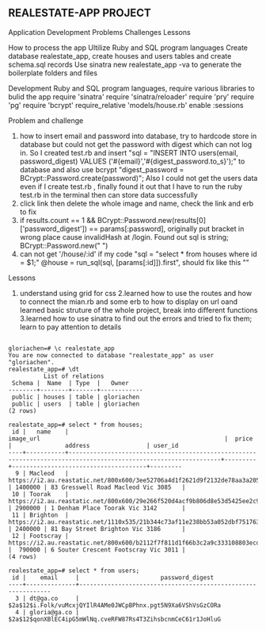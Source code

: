 
## REALESTATE-APP PROJECT

Application Development Problems Challenges Lessons

How to process the app
Ultilize Ruby and SQL program languages
Create database realestate_app, create houses and users tables and create schema.sql records
Use sinatra new realestate_app -va to generate the boilerplate folders and files



Development
Ruby and SQL program languages, require various libraries to bulid the app
require 'sinatra'
require 'sinatra/reloader'
require 'pry'
require 'pg'
require 'bcrypt'
require_relative 'models/house.rb'
enable :sessions


Problem and challenge
1. how to insert email and password into database, try to hardcode store in database but could not get the password with digest which can not log in. So I created test.rb and insert "sql = "INSERT INTO users(email, password_digest) VALUES ('#{email}','#{digest_password.to_s}');" to database and also use bcrypt "digest_password = BCrypt::Password.create(password)";
Also I could not get the users data even if I create test.rb , finally found it out that I have to run the ruby test.rb in the terminal then can store data successfully
2. click link<a> then delete the whole image and name, check the  <a> link and erb to fix
3. if results.count == 1 && BCrypt::Password.new(results[0]['password_digest']) == params[:password], originally put bracket in wrong place cause invalidHash at /login. Found out sql is string; BCrypt::Password.new(" ")
4. can not get '/house/:id' if my code "sql = "select * from houses where id = $1;"
  @house = run_sql(sql, [params[:id]]).first", should fix like this ""
          
Lessons
1. understand using grid for css 
2.learned how to use the routes and how to connect the mian.rb and some erb to how to display on url oand learned basic struture of the whole project, break into different functions  
3.learned how to use sinatra to find out the errors and tried to fix them; learn to pay attention to details 

```

gloriachen=# \c realestate_app
You are now connected to database "realestate_app" as user "gloriachen".
realestate_app=# \dt
          List of relations
 Schema |  Name  | Type  |   Owner
--------+--------+-------+------------
 public | houses | table | gloriachen
 public | users  | table | gloriachen
(2 rows)

realestate_app=# select * from houses;
 id |   name    |                                                    image_url                                                    |  price  |               address                | user_id
----+-----------+-----------------------------------------------------------------------------------------------------------------+---------+--------------------------------------+---------
  9 | Macleod   | https://i2.au.reastatic.net/800x600/3ee52706a4d1f2621d9f2132de78aa3a2058051622f0a86dca033a28b337fc92/image.jpg  | 1400000 | 83 Gresswell Road Macleod Vic 3085   |
 10 | Toorak    | https://i2.au.reastatic.net/800x600/29e266f520d4acf9b806d8e53d5425ee2c9bf14253071034b0b9333e31297569/image.jpg  | 2900000 | 1 Denham Place Toorak Vic 3142       |
 11 | Brighton  | https://i2.au.reastatic.net/1110x535/21b344c73af11e238bb53a052dbf751763f23a5691c3c1ef04f7914e3bb9576a/image.jpg | 2400000 | 81 Bay Street Brighton Vic 3186      |
 12 | Footscray | https://i2.au.reastatic.net/800x600/b2112f7f811d1f66b3c2a9c333108803ecd475219eb5b4d79319256d06a3d371/image.jpg  |  790000 | 6 Souter Crescent Footscray Vic 3011 |
(4 rows)

realestate_app=# select * from users;
 id |    email     |                       password_digest
----+--------------+--------------------------------------------------------------
  3 | dt@ga.co     | $2a$12$i.Folk/vuMcxjQYIlR4AMe0JWCpBPhnx.pgt5N9Xa6VShVsGzCORa
  4 | gloria@ga.co | $2a$12$qonXBlEC4ipG5mWlNq.cveRFW87Rs4T3ZihsbcnmCeC61r1JoHluG
  ```
